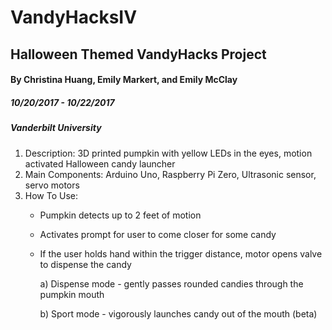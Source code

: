 # VandyHacksIV
## Halloween Themed VandyHacks Project

#### By Christina Huang, Emily Markert, and Emily McClay

##### 10/20/2017 - 10/22/2017

##### Vanderbilt University


1. Description: 3D printed pumpkin with yellow LEDs in the eyes, motion activated Halloween candy launcher
2. Main Components: Arduino Uno, Raspberry Pi Zero, Ultrasonic sensor, servo motors
3. How To Use:
    * Pumpkin detects up to 2 feet of motion
  
    * Activates prompt for user to come closer for some candy
  
    * If the user holds hand within the trigger distance, motor opens valve to dispense the candy
    
        a) Dispense mode - gently passes rounded candies through the pumpkin mouth
        
        b) Sport mode - vigorously launches candy out of the mouth (beta)
  
